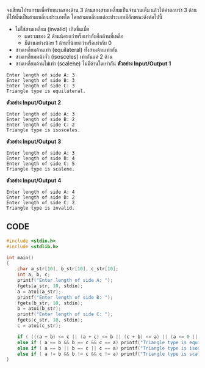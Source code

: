 จงเขียนโปรแกรมเพื่อรับขนาดของด้าน 3 ด้านของสามเหลี่ยมเป็นจำนวนเต็ม แล้วให้คำตอบว่า 3 ด้านที่ให้นั้นเป็นสามเหลี่ยมประเภทใด โดยสามเหลี่ยมแต่ละประเภทมีลักษณะดังต่อไปนี้

* ไม่ใช่สามเหลี่ยม (invalid) เกิดขึ้นเมื่อ
    * ผลรวมของ 2 ด้านน้อยกว่าหรือเท่ากับอีกด้านที่เหลือ
    * มีด้านอย่างน้อย 1 ด้านที่น้อยกว่าหรือเท่ากับ 0
* สามเหลี่ยมด้านเท่า (equilateral) ทั้งสามด้านเท่ากัน
* สามเหลี่ยมหน้าจั่ว (isosceles) เท่ากันแค่ 2 ด้าน
* สามเหลี่ยมด้านไม่เท่า (scalene) ไม่มีด้านใดเท่ากัน
**ตัวอย่าง Input/Output 1**
```
Enter length of side A: 3
Enter length of side B: 3
Enter length of side C: 3
Triangle type is equilateral.
```
**ตัวอย่าง Input/Output 2**
```
Enter length of side A: 3
Enter length of side B: 2
Enter length of side C: 2
Triangle type is isosceles.
```
**ตัวอย่าง Input/Output 3**
```
Enter length of side A: 3
Enter length of side B: 4
Enter length of side C: 5
Triangle type is scalene.
```
**ตัวอย่าง Input/Output 4**
```
Enter length of side A: 4
Enter length of side B: 2
Enter length of side C: 2
Triangle type is invalid.
```
## CODE
```c
#include <stdio.h>
#include <stdlib.h>

int main()
{
    char a_str[10], b_str[10], c_str[10];
    int a, b, c;
    printf("Enter length of side A: ");
    fgets(a_str, 10, stdin);
    a = atoi(a_str);
    printf("Enter length of side B: ");
    fgets(b_str, 10, stdin);
    b = atoi(b_str);
    printf("Enter length of side C: ");
    fgets(c_str, 10, stdin);
    c = atoi(c_str);

    if ( (((a + b) <= c || (a + c) <= b || (c + b) <= a) || (a <= 0 || b <= 0 || c <= 0)) ) printf("Triangle type is invalid.");
    else if ( a == b && b == c && c == a) printf("Triangle type is equilateral.");
    else if ( a == b || b == c || c == a) printf("Triangle type is isosceles.");
    else if ( a != b && b != c && c != a) printf("Triangle type is scalene.");
}
```